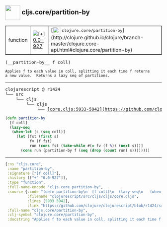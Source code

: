 ## <img width="48px" valign="middle" src="http://i.imgur.com/Hi20huC.png"> cljs.core/partition-by

 <table border="1">
<tr>
<td>function</td>
<td><a href="https://github.com/cljsinfo/api-refs/tree/0.0-927"><img valign="middle" alt="[+] 0.0-927" src="https://img.shields.io/badge/+-0.0--927-lightgrey.svg"></a> </td>
<td>
[<img height="24px" valign="middle" src="http://i.imgur.com/1GjPKvB.png"> <samp>clojure.core/partition-by</samp>](http://clojure.github.io/clojure/branch-master/clojure.core-api.html#clojure.core/partition-by)
</td>
</tr>
</table>

 <samp>
(__partition-by__ f coll)<br>
</samp>

```
Applies f to each value in coll, splitting it each time f returns
a new value.  Returns a lazy seq of partitions.
```

---

 <pre>
clojurescript @ r1424
└── src
    └── cljs
        └── cljs
            └── <ins>[core.cljs:5933-5942](https://github.com/clojure/clojurescript/blob/r1424/src/cljs/cljs/core.cljs#L5933-L5942)</ins>
</pre>

```clj
(defn partition-by
  [f coll]
  (lazy-seq
   (when-let [s (seq coll)]
     (let [fst (first s)
           fv (f fst)
           run (cons fst (take-while #(= fv (f %)) (next s)))]
       (cons run (partition-by f (seq (drop (count run) s))))))))
```


---

```clj
{:ns "cljs.core",
 :name "partition-by",
 :signature ["[f coll]"],
 :history [["+" "0.0-927"]],
 :type "function",
 :full-name-encode "cljs.core_partition-by",
 :source {:code "(defn partition-by\n  [f coll]\n  (lazy-seq\n   (when-let [s (seq coll)]\n     (let [fst (first s)\n           fv (f fst)\n           run (cons fst (take-while #(= fv (f %)) (next s)))]\n       (cons run (partition-by f (seq (drop (count run) s))))))))",
          :filename "clojurescript/src/cljs/cljs/core.cljs",
          :lines [5933 5942],
          :link "https://github.com/clojure/clojurescript/blob/r1424/src/cljs/cljs/core.cljs#L5933-L5942"},
 :full-name "cljs.core/partition-by",
 :clj-symbol "clojure.core/partition-by",
 :docstring "Applies f to each value in coll, splitting it each time f returns\na new value.  Returns a lazy seq of partitions."}

```
